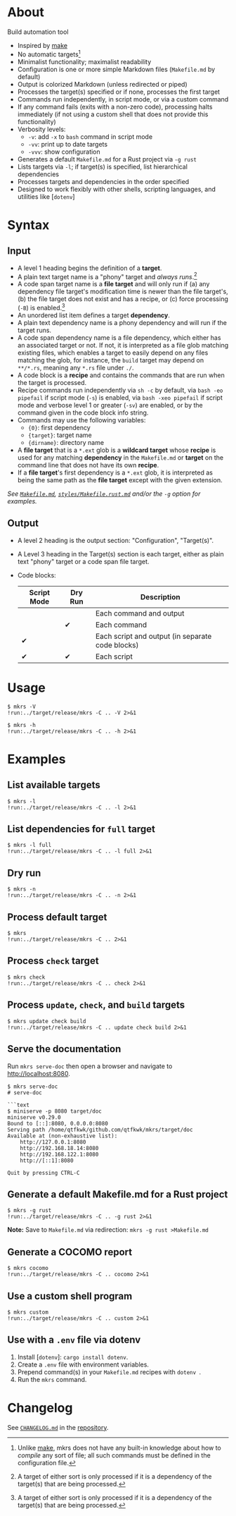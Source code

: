 # About

Build automation tool

* Inspired by [make]
* No automatic targets[^one]
* Minimalist functionality; maximalist readability
* Configuration is one or more simple Markdown files (`Makefile.md` by default)
* Output is colorized Markdown (unless redirected or piped)
* Processes the target(s) specified or if none, processes the first target
* Commands run independently, in script mode, or via a custom command
* If any command fails (exits with a non-zero code), processing halts immediately (if not using a
  custom shell that does not provide this functionality)
* Verbosity levels:
    * `-v`: add `-x` to `bash` command in script mode
    * `-vv`: print up to date targets
    * `-vvv`: show configuration
* Generates a default `Makefile.md` for a Rust project via `-g rust`
* Lists targets via `-l`; if target(s) is specified, list hierarchical dependencies
* Processes targets and dependencies in the order specified
* Designed to work flexibly with other shells, scripting languages, and utilities like [`dotenv`]

[make]: https://en.wikipedia.org/wiki/Make_(software)
[`Makefile.md`]: Makefile.md

# Syntax

## Input

* A level 1 heading begins the definition of a **target**.
* A plain text target name is a "phony" target and *always runs*.[^two]
* A code span target name is a **file target** and will only run if
  (a) any dependency file target's modification time is newer than the file target's,
  (b) the file target does not exist and has a recipe, or
  (c) force processing (`-B`) is enabled.[^two]
* An unordered list item defines a target **dependency**.
* A plain text dependency name is a phony dependency and will run if the target runs.
* A code span dependency name is a file dependency, which either has an associated target or not.
  If not, it is interpreted as a file glob matching existing files, which enables a target to easily
  depend on any files matching the glob, for instance, the `build` target may depend on `**/*.rs`,
  meaning any `*.rs` file under `./`.
* A code block is a **recipe** and contains the commands that are run when the target is processed.
* Recipe commands run independently via `sh -c` by default,
  via `bash -eo pipefail` if script mode (`-s`) is enabled,
  via `bash -xeo pipefail` if script mode and verbose level 1 or greater (`-sv`) are enabled,
  or by the command given in the code block info string.
* Commands may use the following variables:
    * `{0}`: first dependency
    * `{target}`: target name
    * `{dirname}`: directory name
* A **file target** that is a `*.ext` glob is a **wildcard target** whose **recipe** is used for any
  matching **dependency** in the `Makefile.md` or **target** on the command line that does not have
  its own **recipe**.
* If a **file target**'s first dependency is a `*.ext` glob, it is interpreted as being the same
  path as the **file target** except with the given extension.

*See [`Makefile.md`], [`styles/Makefile.rust.md`] and/or the `-g` option for examples.*

[`styles/Makefile.rust.md`]: styles/Makefile.rust.md

## Output

* A level 2 heading is the output section: "Configuration", "Target(s)".
* A Level 3 heading in the Target(s) section is each target, either as plain text "phony" target or
  a code span file target.
* Code blocks:

    Script Mode | Dry Run | Description
    ------------|---------|------------------------------------------------
    &nbsp;      | &nbsp;  | Each command and output
    &nbsp;      | ✔       | Each command
    ✔           | &nbsp;  | Each script and output (in separate code blocks)
    ✔           | ✔       | Each script

# Usage

~~~text
$ mkrs -V
!run:../target/release/mkrs -C .. -V 2>&1
~~~

~~~text
$ mkrs -h
!run:../target/release/mkrs -C .. -h 2>&1
~~~

# Examples

## List available targets

~~~text
$ mkrs -l
!run:../target/release/mkrs -C .. -l 2>&1
~~~

## List dependencies for `full` target

~~~text
$ mkrs -l full
!run:../target/release/mkrs -C .. -l full 2>&1
~~~

## Dry run

~~~text
$ mkrs -n
!run:../target/release/mkrs -C .. -n 2>&1
~~~

## Process default target

~~~text
$ mkrs
!run:../target/release/mkrs -C .. 2>&1
~~~

## Process `check` target

~~~text
$ mkrs check
!run:../target/release/mkrs -C .. check 2>&1
~~~

## Process `update`, `check`, and `build` targets

~~~text
$ mkrs update check build
!run:../target/release/mkrs -C .. update check build 2>&1
~~~

## Serve the documentation

Run `mkrs serve-doc` then open a browser and navigate to <http://localhost:8080>.

~~~text
$ mkrs serve-doc
# serve-doc

```text
$ miniserve -p 8080 target/doc
miniserve v0.29.0
Bound to [::]:8080, 0.0.0.0:8080
Serving path /home/qtfkwk/github.com/qtfkwk/mkrs/target/doc
Available at (non-exhaustive list):
    http://127.0.0.1:8080
    http://192.168.18.14:8080
    http://192.168.122.1:8080
    http://[::1]:8080

Quit by pressing CTRL-C
~~~

## Generate a default Makefile.md for a Rust project

~~~text
$ mkrs -g rust
!run:../target/release/mkrs -C .. -g rust 2>&1
~~~

**Note:** Save to `Makefile.md` via redirection: `mkrs -g rust >Makefile.md`

## Generate a COCOMO report

~~~text
$ mkrs cocomo
!run:../target/release/mkrs -C .. cocomo 2>&1
~~~

## Use a custom shell program

~~~text
$ mkrs custom
!run:../target/release/mkrs -C .. custom 2>&1
~~~

## Use with a `.env` file via dotenv

1. Install [`dotenv`]: `cargo install dotenv`.
2. Create a `.env` file with environment variables.
3. Prepend command(s) in your `Makefile.md` recipes with `dotenv `.
4. Run the `mkrs` command.

# Changelog

See [`CHANGELOG.md`] in the [repository].

[`CHANGELOG.md`]: https://github.com/qtfkwk/mkrs/blob/main/CHANGELOG.md
[repository]: https://github.com/qtfkwk/mkrs

[^one]: Unlike [make], mkrs does not have any built-in knowledge about how to *compile* any sort of
file; all such commands must be defined in the configuration file.

[^two]: A target of either sort is only processed if it is a dependency of the target(s) that are
being processed.

